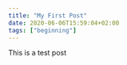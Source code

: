 ```yaml
---
title: "My First Post"
date: 2020-06-06T15:59:04+02:00
tags: ["beginning"]
---
```


This is a test post

